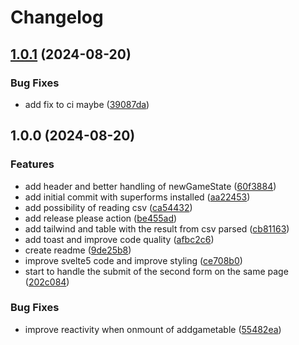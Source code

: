 # Changelog

## [1.0.1](https://github.com/ZeitOnline/4bild1wort-superforms/compare/v1.0.0...v1.0.1) (2024-08-20)


### Bug Fixes

* add fix to ci maybe ([39087da](https://github.com/ZeitOnline/4bild1wort-superforms/commit/39087da7565323a6b48f5c77398620ca498e80c3))

## 1.0.0 (2024-08-20)


### Features

* add header and better handling of newGameState ([60f3884](https://github.com/ZeitOnline/4bild1wort-superforms/commit/60f3884a279d4c250b9da54aab2e1cb8ce762f18))
* add initial commit with superforms installed ([aa22453](https://github.com/ZeitOnline/4bild1wort-superforms/commit/aa22453e66baf28c494e99d67ad43b27fef67282))
* add possibility of reading csv ([ca54432](https://github.com/ZeitOnline/4bild1wort-superforms/commit/ca54432031101391b44ed9acb4026a1cc7100bc8))
* add release please action ([be455ad](https://github.com/ZeitOnline/4bild1wort-superforms/commit/be455ad76c2afb329a7cf4f74c9d23eb6abbdef9))
* add tailwind and table with the result from csv parsed ([cb81163](https://github.com/ZeitOnline/4bild1wort-superforms/commit/cb81163d72f11ded7881caa198ff331a86a11f8e))
* add toast and improve code quality ([afbc2c6](https://github.com/ZeitOnline/4bild1wort-superforms/commit/afbc2c6b8b0ab00c2b4e28df2f3d0a16340d5b4e))
* create readme ([9de25b8](https://github.com/ZeitOnline/4bild1wort-superforms/commit/9de25b8bf84ac90ab9a219a60a1677c2cb1cdeec))
* improve svelte5 code and improve styling ([ce708b0](https://github.com/ZeitOnline/4bild1wort-superforms/commit/ce708b0379a864dd82ee299fa44d2512e64ccc83))
* start to handle the submit of the second form on the same page ([202c084](https://github.com/ZeitOnline/4bild1wort-superforms/commit/202c084094d5137440d7ecf7c2ee233ef336a9d6))


### Bug Fixes

* improve reactivity when onmount of addgametable ([55482ea](https://github.com/ZeitOnline/4bild1wort-superforms/commit/55482eaa060747b0d44a058723e87e14caebafaf))
